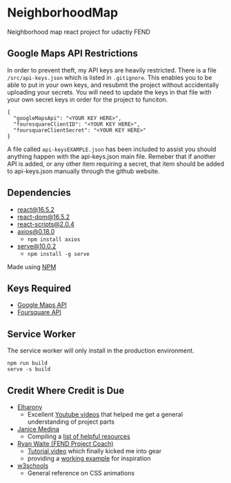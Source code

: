 # NeighborhoodMap
Neighborhood map react project for udactiy FEND

## Google Maps API Restrictions
In order to prevent theft, my API keys are heavily restricted.  There is a file `/src/api-keys.json` which is listed in `.gitignore`.  This enables you to be able to put in your own keys, and resubmit the project without accidentally uploading your secrets.  You will need to update the keys in that file with your own secret keys in order for the project to funciton.

```
{
  "googleMapsApi": "<YOUR KEY HERE>",
  "fouresquareClientID": "<YOUR KEY HERE>",
  "foursquareClientSecret": "<YOUR KEY HERE>"
}
```

A file called `api-keysEXAMPLE.json` has been included to assist you should anything happen with the api-keys.json main file.  Remeber that if another API is added, or any other item requiring a secret, that item should be added to api-keys.json manually through the github website.

## Dependencies
* react@16.5.2
* react-dom@16.5.2
* react-scripts@2.0.4
* axios@0.18.0
  * `npm install axios`
* serve@10.0.2
  * `npm install -g serve`

Made using [NPM](/neighborhood-map/README.md)

## Keys Required
* [Google Maps API](https://cloud.google.com/maps-platform/)
* [Foursquare API](https://developer.foursquare.com/)

## Service Worker
The service worker will only install in the production environment.
```
npm run build
serve -s build
```

## Credit Where Credit is Due
* [Elharony](https://www.youtube.com/channel/UCcWSbBe_s-T_gZRnqFbtyIA)
  * Excellent [Youtube videos](https://www.youtube.com/watch?v=ywdxLNjhBYw&list=PLgOB68PvvmWCGNn8UMTpcfQEiITzxEEA1) that helped me get a general understanding of project parts
* [Janice Medina](https://www.diigo.com/profile/sra_medina)
  * Compiling a [list of helpful resources](https://www.diigo.com/outliner/fkkuvb/Udacity-Neighborhood-Map-Project-(project-%237)?key=25wgqnwals)
* [Ryan Waite (FEND Project Coach)](https://www.youtube.com/channel/UCRb4dFjhmm8RfvTgIfBtXFg)
  * [Tutorial video](https://www.youtube.com/watch?v=LvQe7xrUh7I&index=6&list=PLKC17wty6rS1XVZbRlWjYU0WVsIoJyO3s&t=0s) which finally kicked me into gear
  * providing a [working example](https://rmw-react-neighborhood-map.herokuapp.com/) for inspiration
* [w3schools](https://www.w3schools.com/css/css_margin.asp)
  * General reference on CSS animations
